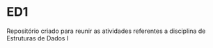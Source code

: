 # ED1
Repositório criado para reunir as atividades referentes a disciplina de Estruturas de Dados I
